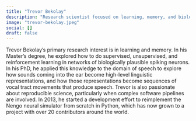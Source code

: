 ```yaml
---
title: "Trevor Bekolay"
description: "Research scientist focused on learning, memory, and biologically plausible SNNs for speech processing. Creator and lead developer of the Nengo neural simulator."
image: "trevor-bekolay.jpeg"
social: []
draft: false
---
```

Trevor Bekolay’s primary research interest is in learning and memory. In his Master’s degree, he explored how to do supervised, unsupervised, and reinforcement learning in networks of biologically plausible spiking neurons. In his PhD, he applied this knowledge to the domain of speech to explore how sounds coming into the ear become high-level linguistic representations, and how those representations become sequences of vocal tract movements that produce speech. Trevor is also passionate about reproducible science, particularly when complex software pipelines are involved. In 2013, he started a development effort to reimplement the Nengo neural simulator from scratch in Python, which has now grown to a project with over 20 contributors around the world.
